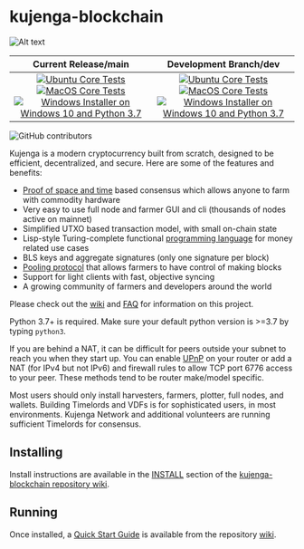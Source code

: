 # kujenga-blockchain

![Alt text](https://www.kujenga.xyz/img/kujenga_logo.svg)

| Current Release/main | Development Branch/dev |
|         :---:          |          :---:         |
| [![Ubuntu Core Tests](https://github.com/Kujenga-Network/kujenga-blockchain/actions/workflows/build-test-ubuntu-core.yml/badge.svg)](https://github.com/Kujenga-Network/kujenga-blockchain/actions/workflows/build-test-ubuntu-core.yml) [![MacOS Core Tests](https://github.com/Kujenga-Network/kujenga-blockchain/actions/workflows/build-test-macos-core.yml/badge.svg)](https://github.com/Kujenga-Network/kujenga-blockchain/actions/workflows/build-test-macos-core.yml) [![Windows Installer on Windows 10 and Python 3.7](https://github.com/Kujenga-Network/kujenga-blockchain/actions/workflows/build-windows-installer.yml/badge.svg)](https://github.com/Kujenga-Network/kujenga-blockchain/actions/workflows/build-windows-installer.yml)  |  [![Ubuntu Core Tests](https://github.com/Kujenga-Network/kujenga-blockchain/actions/workflows/build-test-ubuntu-core.yml/badge.svg?branch=dev)](https://github.com/Kujenga-Network/kujenga-blockchain/actions/workflows/build-test-ubuntu-core.yml) [![MacOS Core Tests](https://github.com/Kujenga-Network/kujenga-blockchain/actions/workflows/build-test-macos-core.yml/badge.svg?branch=dev)](https://github.com/Kujenga-Network/kujenga-blockchain/actions/workflows/build-test-macos-core.yml) [![Windows Installer on Windows 10 and Python 3.7](https://github.com/Kujenga-Network/kujenga-blockchain/actions/workflows/build-windows-installer.yml/badge.svg?branch=dev)](https://github.com/Kujenga-Network/kujenga-blockchain/actions/workflows/build-windows-installer.yml) |

![GitHub contributors](https://img.shields.io/github/contributors/Kujenga-Network/kujenga-blockchain?logo=GitHub)

Kujenga is a modern cryptocurrency built from scratch, designed to be efficient, decentralized, and secure. Here are some of the features and benefits:
* [Proof of space and time](https://docs.google.com/document/d/1tmRIb7lgi4QfKkNaxuKOBHRmwbVlGL4f7EsBDr_5xZE/edit) based consensus which allows anyone to farm with commodity hardware
* Very easy to use full node and farmer GUI and cli (thousands of nodes active on mainnet)
* Simplified UTXO based transaction model, with small on-chain state
* Lisp-style Turing-complete functional [programming language](https://chialisp.com/) for money related use cases
* BLS keys and aggregate signatures (only one signature per block)
* [Pooling protocol](https://github.com/Kujenga-Network/kujenga-blockchain/wiki/Pooling-User-Guide) that allows farmers to have control of making blocks
* Support for light clients with fast, objective syncing
* A growing community of farmers and developers around the world

Please check out the [wiki](https://github.com/Kujenga-Network/kujenga-blockchain/wiki)
and [FAQ](https://github.com/Kujenga-Network/kujenga-blockchain/wiki/FAQ) for
information on this project.

Python 3.7+ is required. Make sure your default python version is >=3.7
by typing `python3`.

If you are behind a NAT, it can be difficult for peers outside your subnet to
reach you when they start up. You can enable
[UPnP](https://www.homenethowto.com/ports-and-nat/upnp-automatic-port-forward/)
on your router or add a NAT (for IPv4 but not IPv6) and firewall rules to allow
TCP port 6776 access to your peer.
These methods tend to be router make/model specific.

Most users should only install harvesters, farmers, plotter, full nodes, and wallets.
Building Timelords and VDFs is for sophisticated users, in most environments.
Kujenga Network and additional volunteers are running sufficient Timelords
for consensus.

## Installing

Install instructions are available in the
[INSTALL](https://github.com/Kujenga-Network/kujenga-blockchain/wiki/INSTALL)
section of the
[kujenga-blockchain repository wiki](https://github.com/Kujenga-Network/kujenga-blockchain/wiki).

## Running

Once installed, a
[Quick Start Guide](https://github.com/Kujenga-Network/kujenga-blockchain/wiki/Quick-Start-Guide)
is available from the repository
[wiki](https://github.com/Kujenga-Network/kujenga-blockchain/wiki).
